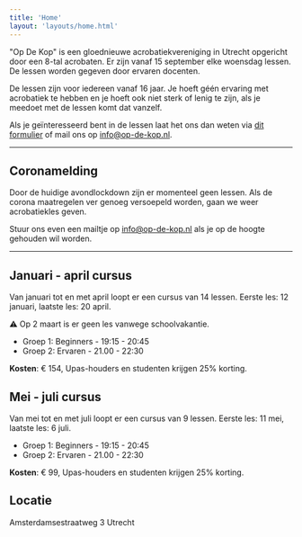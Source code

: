```yaml
---
title: 'Home'
layout: 'layouts/home.html'  
---
```


"Op De Kop" is een gloednieuwe acrobatiekvereniging in Utrecht opgericht door een
8-tal acrobaten. Er zijn vanaf 15 september elke woensdag lessen. De lessen
worden gegeven door ervaren docenten.

De lessen zijn voor iedereen vanaf 16 jaar. Je hoeft géén ervaring met
acrobatiek te hebben en je hoeft ook niet sterk of lenig te zijn, als je meedoet
met de lessen komt dat vanzelf.

Als je geïnteresseerd bent in de lessen laat het ons dan weten via
[dit formulier](https://forms.gle/HsDYcVhqBWPLksJRA) of mail ons op
info@op-de-kop.nl.

---
## Coronamelding

Door de huidige avondlockdown zijn er momenteel geen lessen. Als de corona maatregelen ver genoeg versoepeld worden, gaan we weer acrobatiekles geven.

Stuur ons even een mailtje op info@op-de-kop.nl als je op de hoogte gehouden wil worden.

---

## Januari - april cursus

Van januari tot en met april loopt er een cursus van 14 lessen. Eerste les: 12
januari, laatste les: 20 april. 

⚠️ Op 2 maart is er geen les vanwege schoolvakantie.

- Groep 1: Beginners - 19:15 - 20:45
- Groep 2: Ervaren - 21.00 - 22:30

**Kosten**: € 154, Upas-houders en studenten krijgen 25% korting.

## Mei - juli cursus

Van mei tot en met juli loopt er een cursus van 9 lessen. Eerste les: 11 mei,
laatste les: 6 juli.

- Groep 1: Beginners - 19:15 - 20:45
- Groep 2: Ervaren - 21.00 - 22:30

**Kosten**: € 99, Upas-houders en studenten krijgen 25% korting.

## Locatie

Amsterdamsestraatweg 3 Utrecht
